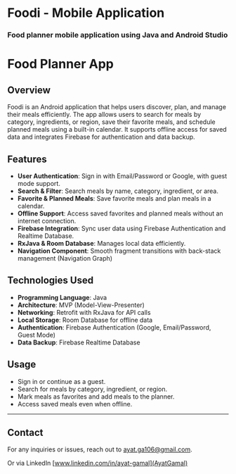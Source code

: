 # Foodi - Mobile Application 
 ### Food planner mobile application using Java and Android Studio
 # Food Planner App

## Overview
Foodi is an Android application that helps users discover, plan, and manage their meals efficiently.
The app allows users to search for meals by category, ingredients, or region, save their favorite meals, and schedule planned meals using a built-in calendar. 
It supports offline access for saved data and integrates Firebase for authentication and data backup.

## Features
- **User Authentication**: Sign in with Email/Password or Google, with guest mode support.
- **Search & Filter**: Search meals by name, category, ingredient, or area.
- **Favorite & Planned Meals**: Save favorite meals and plan meals in a calendar.
- **Offline Support**: Access saved favorites and planned meals without an internet connection.
- **Firebase Integration**: Sync user data using Firebase Authentication and Realtime Database.
- **RxJava & Room Database**: Manages local data efficiently.
- **Navigation Component**: Smooth fragment transitions with back-stack management (Navigation Graph)

## Technologies Used
- **Programming Language**: Java
- **Architecture**: MVP (Model-View-Presenter)
- **Networking**: Retrofit with RxJava for API calls
- **Local Storage**: Room Database for offline data
- **Authentication**: Firebase Authentication (Google, Email/Password, Guest Mode)
- **Data Backup**: Firebase Realtime Database


## Usage
- Sign in or continue as a guest.
- Search for meals by category, ingredient, or region.
- Mark meals as favorites and add meals to the planner.
- Access saved meals even when offline.

----
## Contact
For any inquiries or issues, reach out to [ayat.ga106@gmail.com](mailto:your-email@example.com).

Or via LinkedIn [www.linkedin.com/in/ayat-gamal](AyatGamal)



